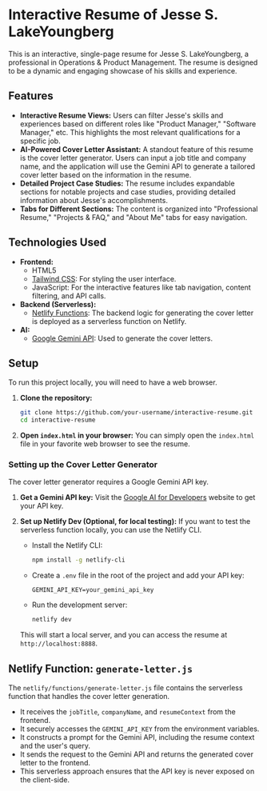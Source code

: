 # Interactive Resume of Jesse S. LakeYoungberg

This is an interactive, single-page resume for Jesse S. LakeYoungberg, a professional in Operations & Product Management. The resume is designed to be a dynamic and engaging showcase of his skills and experience.

## Features

*   **Interactive Resume Views:** Users can filter Jesse's skills and experiences based on different roles like "Product Manager," "Software Manager," etc. This highlights the most relevant qualifications for a specific job.
*   **AI-Powered Cover Letter Assistant:** A standout feature of this resume is the cover letter generator. Users can input a job title and company name, and the application will use the Gemini API to generate a tailored cover letter based on the information in the resume.
*   **Detailed Project Case Studies:** The resume includes expandable sections for notable projects and case studies, providing detailed information about Jesse's accomplishments.
*   **Tabs for Different Sections:** The content is organized into "Professional Resume," "Projects & FAQ," and "About Me" tabs for easy navigation.

## Technologies Used

*   **Frontend:**
    *   HTML5
    *   [Tailwind CSS](https://tailwindcss.com/): For styling the user interface.
    *   JavaScript: For the interactive features like tab navigation, content filtering, and API calls.
*   **Backend (Serverless):**
    *   [Netlify Functions](https://www.netlify.com/products/functions/): The backend logic for generating the cover letter is deployed as a serverless function on Netlify.
*   **AI:**
    *   [Google Gemini API](https://ai.google.dev/): Used to generate the cover letters.

## Setup

To run this project locally, you will need to have a web browser.

1.  **Clone the repository:**
    ```bash
    git clone https://github.com/your-username/interactive-resume.git
    cd interactive-resume
    ```
2.  **Open `index.html` in your browser:**
    You can simply open the `index.html` file in your favorite web browser to see the resume.

### Setting up the Cover Letter Generator

The cover letter generator requires a Google Gemini API key.

1.  **Get a Gemini API key:**
    Visit the [Google AI for Developers](https://ai.google.dev/) website to get your API key.

2.  **Set up Netlify Dev (Optional, for local testing):**
    If you want to test the serverless function locally, you can use the Netlify CLI.
    *   Install the Netlify CLI:
        ```bash
        npm install -g netlify-cli
        ```
    *   Create a `.env` file in the root of the project and add your API key:
        ```
        GEMINI_API_KEY=your_gemini_api_key
        ```
    *   Run the development server:
        ```bash
        netlify dev
        ```
    This will start a local server, and you can access the resume at `http://localhost:8888`.

## Netlify Function: `generate-letter.js`

The `netlify/functions/generate-letter.js` file contains the serverless function that handles the cover letter generation.

*   It receives the `jobTitle`, `companyName`, and `resumeContext` from the frontend.
*   It securely accesses the `GEMINI_API_KEY` from the environment variables.
*   It constructs a prompt for the Gemini API, including the resume context and the user's query.
*   It sends the request to the Gemini API and returns the generated cover letter to the frontend.
*   This serverless approach ensures that the API key is never exposed on the client-side.
